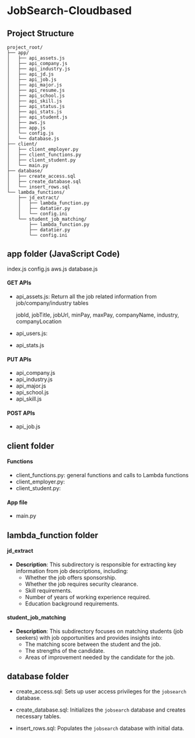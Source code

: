 # JobSearch-Cloudbased

## Project Structure
```
project_root/
├── app/
│   ├── api_assets.js
│   ├── api_company.js
│   ├── api_industry.js
│   ├── api_jd.js
│   ├── api_job.js
│   ├── api_major.js
│   ├── api_resume.js
│   ├── api_school.js
│   ├── api_skill.js
│   ├── api_status.js
│   ├── api_stats.js
│   ├── api_student.js
│   ├── aws.js
│   ├── app.js
│   └── config.js
│   └── database.js
├── client/
│   ├── client_employer.py
│   ├── client_functions.py
│   ├── client_student.py
│   └── main.py
├── database/
│   ├── create_access.sql
│   ├── create_database.sql
│   └── insert_rows.sql
└── lambda_functions/
    ├── jd_extract/
    │   ├── lambda_function.py
    │   ├── datatier.py
    │   └── config.ini
    └── student_job_matching/
        ├── lambda_function.py
        ├── datatier.py
        └── config.ini
```


## app folder (JavaScript Code)
index.js
config.js
aws.js
database.js

#### GET APIs
- api_assets.js: Return all the job related information from job/company/industry tables
    
    jobId, jobTitle, jobUrl, minPay, maxPay, companyName, industry, companyLocation

- api_users.js: 
- api_stats.js

#### PUT APIs
- api_company.js
- api_industry.js
- api_major.js
- api_school.js
- api_skill.js

#### POST APIs
- api_job.js


## client folder

#### Functions
- client_functions.py: general functions and calls to Lambda functions
- client_employer.py: 
- client_student.py: 

#### App file
- main.py


## lambda_function folder

#### jd_extract
- **Description**: This subdirectory is responsible for extracting key information from job descriptions, including:
    - Whether the job offers sponsorship.
    - Whether the job requires security clearance.
    - Skill requirements.
    - Number of years of working experience required.
    - Education background requirements.

#### student_job_matching
- **Description**: This subdirectory focuses on matching students (job seekers) with job opportunities and provides insights into:
    - The matching score between the student and the job.
    - The strengths of the candidate.
    - Areas of improvement needed by the candidate for the job.


## database folder

- create_access.sql: Sets up user access privileges for the `jobsearch` database.

- create_database.sql: Initializes the `jobsearch` database and creates necessary tables.

- insert_rows.sql: Populates the `jobsearch` database with initial data.
